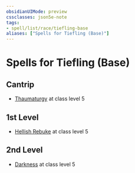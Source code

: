 ```yaml
---
obsidianUIMode: preview
cssclasses: json5e-note
tags:
- spell/list/race/tiefling-base
aliases: ["Spells for Tiefling (Base)"]
---
```

# Spells for Tiefling (Base)

## Cantrip

- [Thaumaturgy](thaumaturgy "PHB") at class level 5

## 1st Level

- [Hellish Rebuke](hellish-rebuke "PHB") at class level 5

## 2nd Level

- [Darkness](darkness "PHB") at class level 5